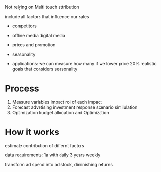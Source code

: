 Not relying on Multi touch attribution

include all factors that influence our sales

* competitors
* offline media
digital media
* prices and promotion
* seasonality



* applications:
we can measure how many if we lower price 20%
realistic goals that considers seasonality

# Process
1. Measure
variables impact
roi of each impact
2. Forecast
advetising investment response
scenario similulation
3. Optimization
budget allocation and Optimization


# How it works
estimate contribution of differnt factors


data requirements:
1a with daily
3 years weekly

transform ad spend into ad stock, diminishing returns
